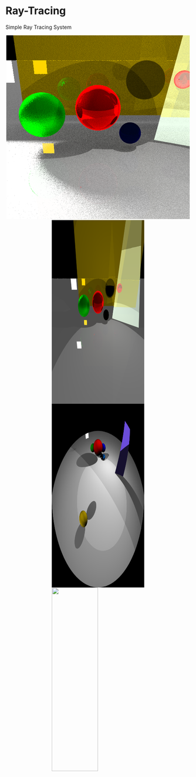 # Ray-Tracing
Simple Ray Tracing System

<center>
<img src="render.bmp" width="500" height="500">
</center>
<img src="raytrace_pinhole.bmp" width="500" height="500" class="center">
<img src="raytrace_fisheye.bmp" width="500" height="500" class="center">
<img src="AmbientOccluder.bmp" width="500" height="500" class="center">
<style>
.center {
  display: block;
  margin-left: auto;
  margin-right: auto;
  width: 50%;
}
</style>
